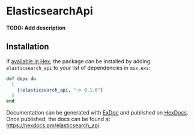# ElasticsearchApi

**TODO: Add description**

## Installation

If [available in Hex](https://hex.pm/docs/publish), the package can be installed
by adding `elasticsearch_api` to your list of dependencies in `mix.exs`:

```elixir
def deps do
  [
    {:elasticsearch_api, "~> 0.1.0"}
  ]
end
```

Documentation can be generated with [ExDoc](https://github.com/elixir-lang/ex_doc)
and published on [HexDocs](https://hexdocs.pm). Once published, the docs can
be found at <https://hexdocs.pm/elasticsearch_api>.
